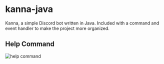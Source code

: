 # kanna-java
Kanna, a simple Discord bot written in Java. Included with a command and event handler to make the project more organized.

## Help Command
![help command](https://cdn.discordapp.com/attachments/873441703330185250/906908493099966484/Screenshot_2021-11-07_221021.png)
